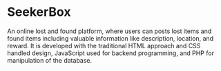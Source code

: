 # SeekerBox
An online lost and found platform, where users can posts lost items and found items including valuable information like description, location, and reward. It is developed with the traditional HTML approach and CSS handled design, JavaScript used for backend programming, and PHP for manipulation of the database.
